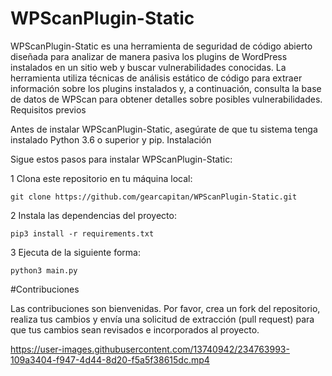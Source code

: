 # WPScanPlugin-Static

WPScanPlugin-Static es una herramienta de seguridad de código abierto diseñada para analizar de manera pasiva los plugins de WordPress instalados en un sitio web y buscar vulnerabilidades conocidas. La herramienta utiliza técnicas de análisis estático de código para extraer información sobre los plugins instalados y, a continuación, consulta la base de datos de WPScan para obtener detalles sobre posibles vulnerabilidades.
Requisitos previos

Antes de instalar WPScanPlugin-Static, asegúrate de que tu sistema tenga instalado Python 3.6 o superior y pip.
Instalación

Sigue estos pasos para instalar WPScanPlugin-Static:

 1   Clona este repositorio en tu máquina local:
    
    git clone https://github.com/gearcapitan/WPScanPlugin-Static.git
    
 2   Instala las dependencias del proyecto:
 
    pip3 install -r requirements.txt

3   Ejecuta de la siguiente forma:

    python3 main.py
    
    
#Contribuciones

Las contribuciones son bienvenidas. Por favor, crea un fork del repositorio, realiza tus cambios y envía una solicitud de extracción (pull request) para que tus cambios sean revisados e incorporados al proyecto.


https://user-images.githubusercontent.com/13740942/234763993-109a3404-f947-4d44-8d20-f5a5f38615dc.mp4

